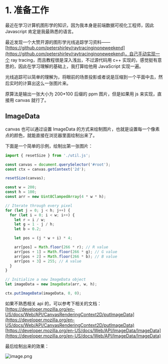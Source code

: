 # 1. 准备工作

最近在学习计算机图形学的知识，因为我本身是前端数据可视化工程师，因此 Javascript 肯定是我最熟悉的语言。

最近发现一个大赞开源的图形学光线追踪学习资料——[https://github.com/petershirley/raytracinginoneweekend](https://github.com/petershirley/raytracinginoneweekend)，自己手动实现一个 ray tracing，而且教程很是深入浅出，不过源代码用 c++ 实现的，感觉挺有意思的，因此在学习理解的基础上，我打算给他用 JavaScript 实现一遍。

光线追踪可以简单的理解为，将眼前的场景投影或者说是压缩到一个平面中去，然后实时的计算出这么一张图片来。

原算法是输出一张大小为 200\*100 后缀的 ppm 图片，但是如果用 js 来实现，直接用 canvas 就行了。

## ImageData

canvas 也可以通过设置 ImageData 的方式来绘制图片，也就是设置每一个像素点的颜色，就能直接在浏览器里面绘制出来了。

下面是一个简单的示例，绘制出第一张图片：

```javascript
import { resetSize } from './util.js';

const canvas = document.querySelector('#root');
const ctx = canvas.getContext('2d');

resetSize(canvas);

const w = 200;
const h = 100;
const arr = new Uint8ClampedArray(4 * w * h);

// Iterate through every pixel
for (let j = 0; j < h; j++) {
  for (let i = 0; i < w; i++) {
    let r = i / w;
    let g = 1 - j / h;
    let b = 0.2;

    let pos = (j * w + i) * 4;

    arr[pos] = Math.floor(266 * r); // R value
    arr[pos + 1] = Math.floor(266 * g); // G value
    arr[pos + 2] = Math.floor(266 * b); // B value
    arr[pos + 3] = 255; // A value
  }
}

// Initialize a new ImageData object
let imageData = new ImageData(arr, w, h);

ctx.putImageData(imageData, 0, 0);
```

如果不熟悉相关 api 的，可以参考下相关的文档：<br />[https://developer.mozilla.org/en-US/docs/Web/API/CanvasRenderingContext2D/putImageData](https://developer.mozilla.org/en-US/docs/Web/API/CanvasRenderingContext2D/putImageData)<br />[https://developer.mozilla.org/en-US/docs/Web/API/ImageData/ImageData](https://developer.mozilla.org/en-US/docs/Web/API/ImageData/ImageData)

最后绘制出来的效果：

![image.png](https://cdn.nlark.com/yuque/0/2019/png/204954/1563168025620-68300690-84c9-4b25-b55d-9e45d70413cc.png#align=left&display=inline&height=100&name=image.png&originHeight=100&originWidth=200&size=834&status=done&width=200)
